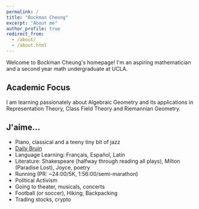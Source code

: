 ```yaml
---
permalink: /
title: "Bockman Cheung"
excerpt: "About me"
author_profile: true
redirect_from: 
  - /about/
  - /about.html
---
```



Welcome to Bockman Cheung's homepage! I'm an aspiring mathematician and a second year math undergraduate at UCLA. 

Academic Focus
------
I am learning passionately about Algebraic Geometry and its applications in Representation Theory, Class Field Theory and Riemannian Geometry.

J'aime...
------
* Piano, classical and a teeny tiny bit of jazz
* <a href="https://dailybruin.com/author/bockman-cheung"> Daily Bruin </a>
* Language Learning: Français, Español, Latin
* Literature: Shakespeare (halfway through reading all plays), Milton (Paradise Lost), Joyce, poetry
* Running (PR: ~24\:00/5K, 1\:56\:00/semi-marathon) 
* Political Activism
* Going to theater, musicals, concerts
* Football (or soccer), Hiking, Backpacking
* Trading stocks, crypto
